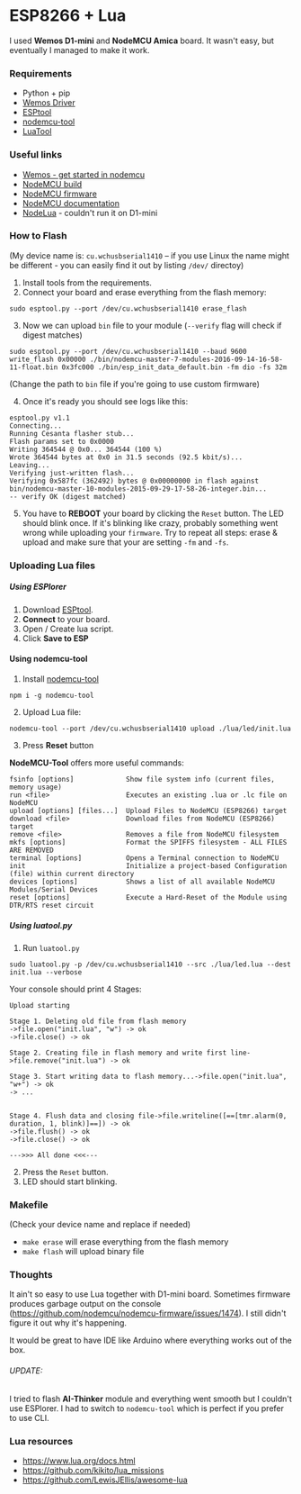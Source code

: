 # ESP8266 + Lua

I used **Wemos D1-mini** and **NodeMCU Amica** board. It wasn't easy, but eventually I managed to make it work.

### Requirements

- Python + pip
- [Wemos Driver](http://www.wemos.cc/downloads/)
- [ESPtool](https://github.com/themadinventor/esptool)
- [nodemcu-tool](https://github.com/AndiDittrich/NodeMCU-Tool)
- [LuaTool](https://github.com/4refr0nt/luatool)

### Useful links

- [Wemos - get started in nodemcu](http://www.wemos.cc/tutorial/get_started_in_nodemcu.html)
- [NodeMCU build](https://nodemcu-build.com/)
- [NodeMCU firmware](https://github.com/nodemcu/nodemcu-firmware)
- [NodeMCU documentation](https://nodemcu.readthedocs.io/en/dev/)
- [NodeLua](https://nodelua.org/) - couldn't run it on D1-mini

### How to Flash

(My device name is: `cu.wchusbserial1410` – if you use Linux the name might be different - you can easily find it out by listing `/dev/` directoy)

1. Install tools from the requirements.
2. Connect your board and erase everything from the flash memory:

```
sudo esptool.py --port /dev/cu.wchusbserial1410 erase_flash
```

3. Now we can upload `bin` file to your module (`--verify` flag will check if digest matches)

```
sudo esptool.py --port /dev/cu.wchusbserial1410 --baud 9600 write_flash 0x00000 ./bin/nodemcu-master-7-modules-2016-09-14-16-58-11-float.bin 0x3fc000 ./bin/esp_init_data_default.bin -fm dio -fs 32m
```

(Change the path to `bin` file if you're going to use custom firmware)

4. Once it's ready you should see logs like this:

```
esptool.py v1.1
Connecting...
Running Cesanta flasher stub...
Flash params set to 0x0000
Writing 364544 @ 0x0... 364544 (100 %)
Wrote 364544 bytes at 0x0 in 31.5 seconds (92.5 kbit/s)...
Leaving...
Verifying just-written flash...
Verifying 0x587fc (362492) bytes @ 0x00000000 in flash against bin/nodemcu-master-10-modules-2015-09-29-17-58-26-integer.bin...
-- verify OK (digest matched)
```

5. You have to **REBOOT** your board by clicking the `Reset` button. The LED should blink once. If it's blinking like crazy, probably something went wrong while uploading your `firmware`. Try to repeat all steps: erase & upload and make sure that your are setting `-fm` and `-fs`.


### Uploading Lua files

##### Using ESPlorer

1. Download [ESPtool](https://github.com/themadinventor/esptool).
2. **Connect** to your board.
3. Open / Create lua script.
4. Click **Save to ESP**

#### Using nodemcu-tool

1. Install [nodemcu-tool](https://github.com/AndiDittrich/NodeMCU-Tool)

```
npm i -g nodemcu-tool
```

2. Upload Lua file:

```
nodemcu-tool --port /dev/cu.wchusbserial1410 upload ./lua/led/init.lua
```

3. Press **Reset** button

**NodeMCU-Tool** offers more useful commands:

```
fsinfo [options]             Show file system info (current files, memory usage)
run <file>                   Executes an existing .lua or .lc file on NodeMCU
upload [options] [files...]  Upload Files to NodeMCU (ESP8266) target
download <file>              Download files from NodeMCU (ESP8266) target
remove <file>                Removes a file from NodeMCU filesystem
mkfs [options]               Format the SPIFFS filesystem - ALL FILES ARE REMOVED
terminal [options]           Opens a Terminal connection to NodeMCU
init                         Initialize a project-based Configuration (file) within current directory
devices [options]            Shows a list of all available NodeMCU Modules/Serial Devices
reset [options]              Execute a Hard-Reset of the Module using DTR/RTS reset circuit
```


##### Using luatool.py

1. Run `luatool.py`

```
sudo luatool.py -p /dev/cu.wchusbserial1410 --src ./lua/led.lua --dest init.lua --verbose
```

Your console should print 4 Stages:

```
Upload starting

Stage 1. Deleting old file from flash memory
->file.open("init.lua", "w") -> ok
->file.close() -> ok

Stage 2. Creating file in flash memory and write first line->file.remove("init.lua") -> ok

Stage 3. Start writing data to flash memory...->file.open("init.lua", "w+") -> ok
-> ...


Stage 4. Flush data and closing file->file.writeline([==[tmr.alarm(0, duration, 1, blink)]==]) -> ok
->file.flush() -> ok
->file.close() -> ok

--->>> All done <<<---
```

2. Press the `Reset` button.
3. LED should start blinking.


### Makefile

(Check your device name and replace if needed)

- `make erase` will erase everything from the flash memory
- `make flash` will upload binary file


### Thoughts

It ain't so easy to use Lua together with D1-mini board. Sometimes firmware produces garbage output on the console (https://github.com/nodemcu/nodemcu-firmware/issues/1474). I still didn't figure it out why it's happening.

It would be great to have IDE like Arduino where everything works out of the box.

###### UPDATE:

I tried to flash **AI-Thinker** module and everything went smooth but I couldn't use ESPlorer. I had to switch to `nodemcu-tool` which is perfect if you prefer to use CLI.

### Lua resources

- https://www.lua.org/docs.html
- https://github.com/kikito/lua_missions
- https://github.com/LewisJEllis/awesome-lua
